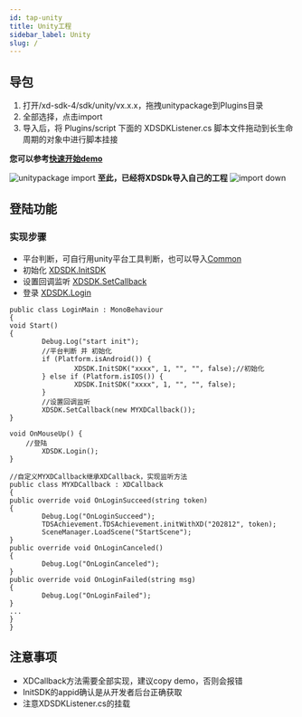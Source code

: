 ```yaml
---
id: tap-unity
title: Unity工程
sidebar_label: Unity
slug: /
---
```


## 导包
1. 打开/xd-sdk-4/sdk/unity/vx.x.x，拖拽unitypackage到Plugins目录
2. 全部选择，点击import
3. 导入后，将 Plugins/script 下面的 XDSDKListener.cs 脚本文件拖动到长生命周期的对象中进行脚本挂接

**您可以参考[快速开始demo](#)**

![unitypackage import](http://qnblog.ijemy.com/WX20201125-093759.png)
**至此，已经将XDSDk导入自己的工程**
![import down](http://qnblog.ijemy.com/xd_importdown.png)

## 登陆功能
### 实现步骤

- 平台判断，可自行用unity平台工具判断，也可以导入[Common](#)
- 初始化 [XDSDK.InitSDK](./tap-api.md#initsdk)
- 设置回调监听 [XDSDK.SetCallback](./tap-api.md#setcallback-xdcallback)
- 登录 [XDSDK.Login](./tap-api.md#login)

```
public class LoginMain : MonoBehaviour
{
void Start()
{
        Debug.Log("start init");
        //平台判断 并 初始化
        if (Platform.isAndroid()) {
                XDSDK.InitSDK("xxxx", 1, "", "", false);//初始化
        } else if (Platform.isIOS()) {
                XDSDK.InitSDK("xxxx", 1, "", "", false);
        }
        //设置回调监听
        XDSDK.SetCallback(new MYXDCallback());
}

void OnMouseUp() {
	//登陆
        XDSDK.Login();
}

//自定义MYXDCallback继承XDCallback，实现监听方法
public class MYXDCallback : XDCallback
{
public override void OnLoginSucceed(string token)
{
        Debug.Log("OnLoginSucceed");
        TDSAchievement.TDSAchievement.initWithXD("202812", token);
        SceneManager.LoadScene("StartScene");
}
public override void OnLoginCanceled()
{
        Debug.Log("OnLoginCanceled");
}
public override void OnLoginFailed(string msg)
{
        Debug.Log("OnLoginFailed");
}
...
}
}
```
## 注意事项

- XDCallback方法需要全部实现，建议copy demo，否则会报错
- InitSDK的appid确认是从开发者后台正确获取
- 注意XDSDKListener.cs的挂载
